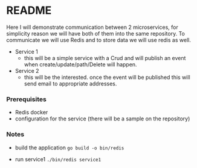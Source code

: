 # README #

Here I will demonstrate communication between 2 microservices, for simplicity reason we will have both of them into the same repository.
To communicate we will use Redis and to store data we will use redis as well.
* Service 1
  * this will be a simple service with a Crud and will publish an event when create/update/path/Delete will happen.
* Service 2
  * this will be the interested. once the event will be published this will send email to appropriate addresses.


### Prerequisites ###

* Redis docker 
* configuration for the service (there will be a sample on the repository)

### Notes ###
* build the application
  ``` go build -o bin/redis ```

* run service1
  ``` ./bin/redis service1 ```
